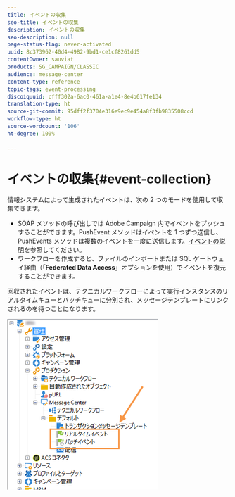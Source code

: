 ```yaml
---
title: イベントの収集
seo-title: イベントの収集
description: イベントの収集
seo-description: null
page-status-flag: never-activated
uuid: 8c373962-40d4-4982-9bd1-ce1cf8261dd5
contentOwner: sauviat
products: SG_CAMPAIGN/CLASSIC
audience: message-center
content-type: reference
topic-tags: event-processing
discoiquuid: cfff302a-6ac0-461a-a1e4-8e4b617fe134
translation-type: ht
source-git-commit: 95dff2f3704e316e9ec9e454a8f3fb9835508ccd
workflow-type: ht
source-wordcount: '106'
ht-degree: 100%

---
```



# イベントの収集{#event-collection}

情報システムによって生成されたイベントは、次の 2 つのモードを使用して収集できます。

* SOAP メソッドの呼び出しでは Adobe Campaign 内でイベントをプッシュすることができます。PushEvent メソッドはイベントを 1 つずつ送信し、PushEvents メソッドは複数のイベントを一度に送信します。[イベントの説明](../../message-center/using/event-description.md)を参照してください。
* ワークフローを作成すると、ファイルのインポートまたは SQL ゲートウェイ経由（「**Federated Data Access**」オプションを使用）でイベントを復元することができます。

回収されたイベントは、テクニカルワークフローによって実行インスタンスのリアルタイムキューとバッチキューに分別され、メッセージテンプレートにリンクされるのを待つことになります。

![](assets/messagecenter_events_queues_001.png)
